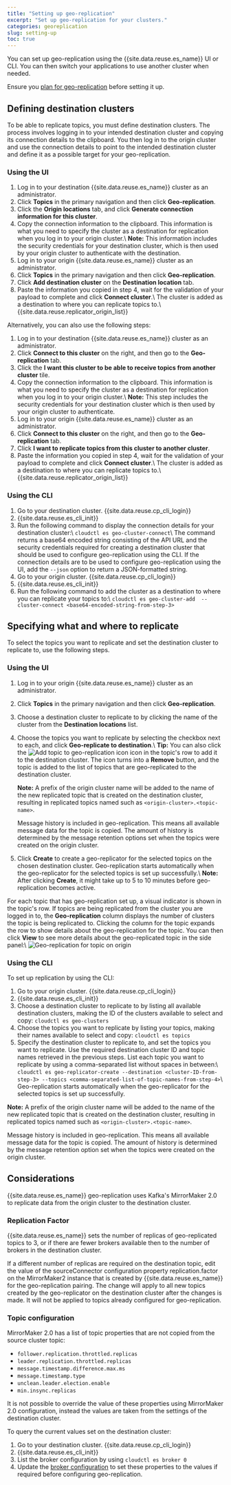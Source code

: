 ```yaml
---
title: "Setting up geo-replication"
excerpt: "Set up geo-replication for your clusters."
categories: georeplication
slug: setting-up
toc: true
---
```


You can set up geo-replication using the {{site.data.reuse.es_name}} UI or CLI. You can then switch your applications to use another cluster when needed.

Ensure you [plan for geo-replication](../planning/) before setting it up.

## Defining destination clusters

To be able to replicate topics, you must define destination clusters. The process involves logging in to your intended destination cluster and copying its connection details to the clipboard. You then log in to the origin cluster and use the connection details to point to the intended destination cluster and define it as a possible target for your geo-replication.

### Using the UI

1. Log in to your destination {{site.data.reuse.es_name}} cluster as an administrator.
2. Click **Topics** in the primary navigation and then click **Geo-replication**.
3. Click the **Origin locations** tab, and click **Generate connection information for this cluster**.
4. Copy the connection information to the clipboard. This information is what you need to specify the cluster as a destination for replication when you log in to your origin cluster.\\
    **Note:** This information includes the security credentials for your destination cluster, which is then used by your origin cluster to authenticate with the destination.
5. Log in to your origin {{site.data.reuse.es_name}} cluster as an administrator.
6. Click **Topics** in the primary navigation and then click **Geo-replication**.
7. Click **Add destination cluster** on the **Destination location** tab.
8. Paste the information you copied in step 4, wait for the validation of your payload to complete and click **Connect cluster**.\\
   The cluster is added as a destination to where you can replicate topics to.\\
   {{site.data.reuse.replicator_origin_list}}

Alternatively, you can also use the following steps:

1. Log in to your destination {{site.data.reuse.es_name}} cluster as an administrator.
2. Click **Connect to this cluster** on the right, and then go to the **Geo-replication** tab.
3. Click the **I want this cluster to be able to receive topics from another cluster** tile.
4. Copy the connection information to the clipboard. This information is what you need to specify the cluster as a destination for replication when you log in to your origin cluster.\\
    **Note:** This step includes the security credentials for your destination cluster which is then used by your origin cluster to authenticate.
5. Log in to your origin {{site.data.reuse.es_name}} cluster as an administrator.
6. Click **Connect to this cluster** on the right, and then go to the **Geo-replication** tab.
7. Click **I want to replicate topics from this cluster to another cluster**.
8. Paste the information you copied in step 4, wait for the validation of your payload to complete and click **Connect cluster**.\\
   The cluster is added as a destination to where you can replicate topics to.\\
   {{site.data.reuse.replicator_origin_list}}


### Using the CLI

1. Go to your destination cluster. {{site.data.reuse.cp_cli_login}}
2. {{site.data.reuse.es_cli_init}}
3. Run the following command to display the connection details for your destination cluster:\\
   `cloudctl es geo-cluster-connect`\\
    The command returns a base64 encoded string consisting of the API URL and the security credentials required for creating a destination cluster that should be used to configure geo-replication using the CLI.  If the connection details are to be used to configure geo-replication using the UI, add the `--json` option to return a JSON-formatted string.
4. Go to your origin cluster. {{site.data.reuse.cp_cli_login}}
5. {{site.data.reuse.es_cli_init}}
6. Run the following command to add the cluster as a destination to where you can replicate your topics to:\\
   `cloudctl es geo-cluster-add  --cluster-connect <base64-encoded-string-from-step-3>`


## Specifying what and where to replicate

To select the topics you want to replicate and set the destination cluster to replicate to, use the following steps.

### Using the UI

1. Log in to your origin {{site.data.reuse.es_name}} cluster as an administrator.
2. Click **Topics** in the primary navigation and then click **Geo-replication**.
3. Choose a destination cluster to replicate to by clicking the name of the cluster from the **Destination locations** list.
4. Choose the topics you want to replicate by selecting the checkbox next to each, and click **Geo-replicate to destination**.\\
   **Tip:** You can also click the ![Add topic to geo-replication icon](../../../images/add_to_georeplication_icon.png "Add to geo-replication icon that is displayed in each topic row.") icon in the topic's row to add it to the destination cluster. The icon turns into a **Remove** button, and the topic is added to the list of topics that are geo-replicated to the destination cluster.

   **Note:** A prefix of the origin cluster name will be added to the name of the new replicated topic that is created on the destination cluster, resulting in replicated topics named such as `<origin-cluster>.<topic-name>`.

   Message history is included in geo-replication. This means all available message data for the topic is copied. The amount of history is determined by the message retention options set when the topics were created on the origin cluster.
5. Click **Create** to create a geo-replicator for the selected topics on the chosen destination cluster. Geo-replication starts automatically when the geo-replicator for the selected topics is set up successfully.\\
   **Note:** After clicking **Create**, it might take up to 5 to 10 minutes before geo-replication becomes active.

For each topic that has geo-replication set up, a visual indicator is shown in the topic's row. If topics are being replicated from the cluster you are logged in to, the **Geo-replication** column displays the number of clusters the topic is being replicated to. Clicking the column for the topic expands the row to show details about the geo-replication for the topic. You can then click **View** to see more details about the geo-replicated topic in the side panel:\\
  ![Geo-replication for topic on origin](../../../images/georeplication_onorigin_detail_201941.png "Screen capture showing geo-replication detail after expanding row by clicking icon for topics that have geo-replication set up from the cluster you are logged into.")

### Using the CLI

To set up replication by using the CLI:

1. Go to your origin cluster. {{site.data.reuse.cp_cli_login}}
2. {{site.data.reuse.es_cli_init}}
3. Choose a destination cluster to replicate to by listing all available destination clusters, making the ID of the clusters available to select and copy: `cloudctl es geo-clusters`
4. Choose the topics you want to replicate by listing your topics, making their names available to select and copy: `cloudctl es topics`
5. Specify the destination cluster to replicate to, and set the topics you want to replicate. Use the required destination cluster ID and topic names retrieved in the previous steps. List each topic you want to replicate by using a comma-separated list without spaces in between:\\
   `cloudctl es geo-replicator-create --destination <cluster-ID-from-step-3> --topics <comma-separated-list-of-topic-names-from-step-4>`\\
   Geo-replication starts automatically when the geo-replicator for the selected topics is set up successfully.

**Note:** A prefix of the origin cluster name will be added to the name of the new replicated topic that is created on the destination cluster, resulting in replicated topics named such as `<origin-cluster>.<topic-name>`.

Message history is included in geo-replication. This means all available message data for the topic is copied. The amount of history is determined by the message retention option set when the topics were created on the origin cluster.

## Considerations

{{site.data.reuse.es_name}} geo-replication uses Kafka's MirrorMaker 2.0 to replicate data from the origin cluster to the destination cluster.

### Replication Factor

{{site.data.reuse.es_name}} sets the number of replicas of geo-replicated topics to 3, or if there are fewer brokers available then to the number of brokers in the destination cluster.

If a different number of replicas are required on the destination topic, edit the value of the sourceConnector configuration property replication.factor on the MirrorMaker2 instance that is created by {{site.data.reuse.es_name}} for the geo-replication pairing. The change will apply to all new topics created by the geo-replicator on the destination cluster after the changes is made. It will not be applied to topics already configured for geo-replication.

### Topic configuration

MirrorMaker 2.0 has a list of topic properties that are not copied from the source cluster topic:

* `follower.replication.throttled.replicas`
* `leader.replication.throttled.replicas`
* `message.timestamp.difference.max.ms`
* `message.timestamp.type`
* `unclean.leader.election.enable`
* `min.insync.replicas`

It is not possible to override the value of these properties using MirrorMaker 2.0 configuration, instead the values are taken from the settings of the destination cluster.

To query the current values set on the destination cluster:

1. Go to your destination cluster. {{site.data.reuse.cp_cli_login}}
2. {{site.data.reuse.es_cli_init}}
3. List the broker configuration by using `cloudctl es broker 0`
4. Update the [broker configuration](../../installing/configuring/#applying-kafka-broker-configuration-settings) to set these properties to the values if required before configuring geo-replication.
